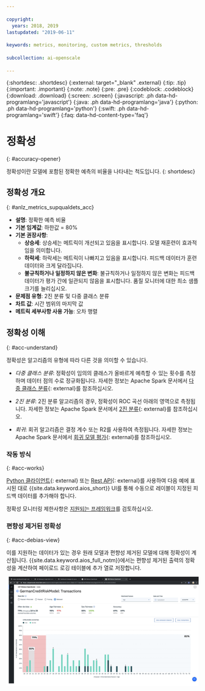 ```yaml
---

copyright:
  years: 2018, 2019
lastupdated: "2019-06-11"

keywords: metrics, monitoring, custom metrics, thresholds

subcollection: ai-openscale

---
```


{:shortdesc: .shortdesc}
{:external: target="_blank" .external}
{:tip: .tip}
{:important: .important}
{:note: .note}
{:pre: .pre}
{:codeblock: .codeblock}
{:download: .download}
{:screen: .screen}
{:javascript: .ph data-hd-programlang='javascript'}
{:java: .ph data-hd-programlang='java'}
{:python: .ph data-hd-programlang='python'}
{:swift: .ph data-hd-programlang='swift'}
{:faq: data-hd-content-type='faq'}

# 정확성
{: #accuracy-opener}

정확성이란 모델에 포함된 정확한 예측의 비율을 나타내는 척도입니다.
{: shortdesc}

## 정확성 개요
{: #anlz_metrics_supqualdets_acc}

- **설명**: 정확한 예측 비율
- **기본 임계값**: 하한값 = 80%
- **기본 권장사항**:
   - **상승세**: 상승세는 메트릭이 개선되고 있음을 표시합니다. 모델 재훈련이 효과적임을 의미합니다.
   - **하락세**: 하락세는 메트릭이 나빠지고 있음을 표시합니다. 피드백 데이터가 훈련 데이터와 크게 달라집니다.
   - **불규칙하거나 일정하지 않은 변화**: 불규칙하거나 일정하지 않은 변화는 피드백 데이터가 평가 간에 일관되지 않음을 표시합니다. 품질 모니터에 대한 최소 샘플 크기를 늘리십시오.
- **문제점 유형**: 2진 분류 및 다중 클래스 분류
- **차트 값**: 시간 범위의 마지막 값
- **메트릭 세부사항 사용 가능**: 오차 행렬


## 정확성 이해
{: #acc-understand}

정확성은 알고리즘의 유형에 따라 다른 것을 의미할 수 있습니다.

- *다중 클래스 분류*: 정확성이 임의의 클래스가 올바르게 예측할 수 있는 횟수를 측정하며 데이터 점의 수로 정규화됩니다. 자세한 정보는 Apache Spark 문서에서 [다중 클래스 분류](https://spark.apache.org/docs/2.1.0/mllib-evaluation-metrics.html#multiclass-classification){: external}를 참조하십시오.

- *2진 분류*: 2진 분류 알고리즘의 경우, 정확성이 ROC 곡선 아래의 영역으로 측정됩니다. 자세한 정보는 Apache Spark 문서에서 [2진 분류](https://spark.apache.org/docs/2.1.0/mllib-evaluation-metrics.html#binary-classification){: external}를 참조하십시오.

- *회귀*: 회귀 알고리즘은 결정 계수 또는 R2를 사용하여 측정됩니다. 자세한 정보는 Apache Spark 문서에서 [회귀 모델 평가](https://spark.apache.org/docs/2.1.0/mllib-evaluation-metrics.html#regression-model-evaluation){: external}를 참조하십시오.

### 작동 방식
{: #acc-works}

[Python 클라이언트](http://ai-openscale-python-client.mybluemix.net/#feedbacklogging){: external} 또는 [Rest API](https://cloud.ibm.com/apidocs/ai-openscale#post-feedback-payload){: external}를 사용하여 다음 예에 표시된 대로 {{site.data.keyword.aios_short}} UI를 통해 수동으로 레이블이 지정된 피드백 데이터를 추가해야 합니다.

정확성 모니터링 제한사항은 [지원되는 프레임워크](/docs/services/ai-openscale?topic=ai-openscale-in-ov#in-fram)를 검토하십시오.

### 편향성 제거된 정확성
{: #acc-debias-view}

이를 지원하는 데이터가 있는 경우 원래 모델과 편향성 제거된 모델에 대해 정확성이 계산됩니다. {{site.data.keyword.aios_full_notm}}에서는 편향성 제거된 출력의 정확성을 계산하여 페이로드 로깅 테이블에 추가 열로 저장합니다.

![모델 시각화가 원래 모델 및 편향성 제거된 모델 둘 다에 대해 계산된 정확성과 함께 표시됨](images/debiased-accuracy.png)
